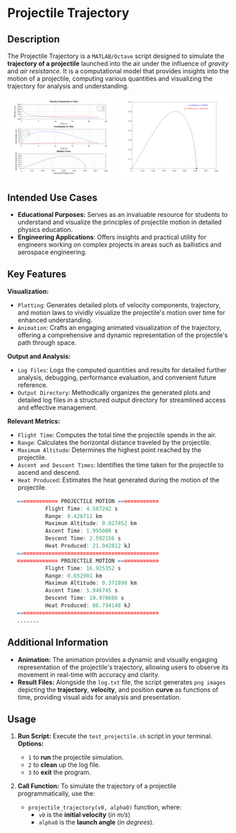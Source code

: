# Projectile Trajectory

## Description

The Projectile Trajectory is a `MATLAB/Octave` script designed to simulate the **trajectory of a projectile** launched into the air under the influence of *gravity* and *air resistance*. It is a computational model that provides insights into the motion of a projectile, computing various quantities and visualizing the trajectory for analysis and understanding.

<img src="./output/images/velocity_position_curve.png" alt="VELOCITY_POSITION_CURVE" width="49%" /> <img src="./output/images/trajectory_animation.png" alt="TRAJECTORY_ANIMATION" width="49%" />

## Intended Use Cases

- **Educational Purposes:** Serves as an invaluable resource for students to understand and visualize the principles of projectile motion in detailed physics education.
- **Engineering Applications**: Offers insights and practical utility for engineers working on complex projects in areas such as ballistics and aerospace engineering.

## Key Features

**Visualization:**

- `Plotting`: Generates detailed plots of velocity components, trajectory, and motion laws to vividly visualize the projectile's motion over time for enhanced understanding.
- `Animation`: Crafts an engaging animated visualization of the trajectory, offering a comprehensive and dynamic representation of the projectile's path through space.

**Output and Analysis:**

- `Log Files`: Logs the computed quantities and results for detailed further analysis, debugging, performance evaluation, and convenient future reference.
- `Output Directory`: Methodically organizes the generated plots and detailed log files in a structured output directory for streamlined access and effective management.

**Relevant Metrics:**

- `Flight Time`: Computes the total time the projectile spends in the air.
- `Range`: Calculates the horizontal distance traveled by the projectile.
- `Maximum Altitude`: Determines the highest point reached by the projectile.
- `Ascent and Descent Times`: Identifies the time taken for the projectile to ascend and descend.
- `Heat Produced`: Estimates the heat generated during the motion of the projectile.

```r
   ============= PROJECTILE MOTION =============
            Flight Time: 4.587242 s
            Range: 0.426711 km
            Maximum Altitude: 0.027452 km
            Ascent Time: 1.995086 s
            Descent Time: 2.592156 s
            Heat Produced: 21.942012 kJ
   =============================================
   ============= PROJECTILE MOTION =============
            Flight Time: 16.925352 s
            Range: 0.652901 km
            Maximum Altitude: 0.371898 km
            Ascent Time: 5.946745 s
            Descent Time: 10.978606 s
            Heat Produced: 86.794148 kJ
   =============================================
   .......
```

## Additional Information

- **Animation:** The animation provides a dynamic and visually engaging representation of the projectile's trajectory, allowing users to observe its movement in real-time with accuracy and clarity.
- **Result Files:** Alongside the `log.txt` file, the script generates `png images` depicting the **trajectory**, **velocity**, and position **curve** as functions of time, providing visual aids for analysis and presentation.

## Usage

1. **Run Script:** Execute the `test_projectile.sh` script in your terminal.
**Options:**
   - `1` to **run** the projectile simulation.
   - `2` to **clean** up the log file.
   - `3` to **exit** the program.
2. **Call Function:** To simulate the trajectory of a projectile programmatically, use the:

   - `projectile_trajectory(v0, alpha0)` function, where:
     - `v0` is the **initial velocity** (*in m/s*)
     - `alpha0` is the **launch angle** (*in degrees*).

